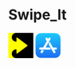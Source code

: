 # Swipe_It
<img src="README_ASSETS/appIcon.png" width="10%" /> <a href="https://apps.apple.com/ca/app/swipe-it-endless-fun/id1607012576" target="_blank" rel="noopener noreferrer"><img src="README_ASSETS/appStore.png" width="10%" /></a>
